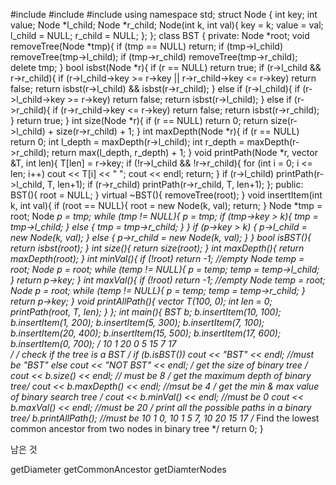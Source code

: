 #include <iostream>
#include <algorithm>
#include <vector>
using namespace std;
struct Node {
	int key;
	int value;
	Node *l_child;
	Node *r_child;
	Node(int k, int val){
		key = k;
		value = val;
		l_child = NULL;
		r_child = NULL;
	};
};
class BST {
private:
	Node *root;
	void removeTree(Node *tmp){
		if (tmp == NULL) return;
		if (tmp->l_child) removeTree(tmp->l_child);
		if (tmp->r_child) removeTree(tmp->r_child);
		delete tmp;
	}
	bool isbst(Node *r){
		if (r == NULL)
			return true;
		if (r->l_child && r->r_child){
			if (r->l_child->key >= r->key || r->r_child->key <= r->key) return false;
			return isbst(r->l_child) && isbst(r->r_child);
		} else if (r->l_child){
			if (r->l_child->key >= r->key) return false;
			return isbst(r->l_child);
		} else if (r->r_child){
			if (r->r_child->key <= r->key) return false;
			return isbst(r->r_child);
		}
		return true;
	}
	int size(Node *r){
		if (r == NULL) return 0;
		return size(r->l_child) + size(r->r_child) + 1;
	}
	int maxDepth(Node *r){
		if (r == NULL) return 0;
		int l_depth = maxDepth(r->l_child);
		int r_depth = maxDepth(r->r_child);
		return max(l_depth, r_depth) + 1;
	}
	void printPath(Node *r, vector<int> &T, int len){
		T[len] = r->key;
		if (!r->l_child && !r->r_child){
			for (int i = 0; i <= len; i++)
				cout << T[i] << " ";
			cout << endl;
			return;
		}
		if (r->l_child) printPath(r->l_child, T, len+1);
		if (r->r_child) printPath(r->r_child, T, len+1);
	};
public:
	BST(){
		root = NULL;
	}
	virtual ~BST(){
		removeTree(root);
	}
	void insertItem(int k, int val){
		if (root == NULL){
			root = new Node(k, val);
			return;
		}
		Node *tmp = root;
		Node *p = tmp;
		while (tmp != NULL){
			p = tmp;
			if (tmp->key > k){
				tmp = tmp->l_child;
			}
			else {
				tmp = tmp->r_child;
			}
		}
		if (p->key > k) {
			p->l_child = new Node(k, val);
		}
		else {
			p->r_child = new Node(k, val);
		}
	}
	bool isBST(){
		return isbst(root);
	}
	int size(){
		return size(root);
	}
	int maxDepth(){
		return maxDepth(root);
	}
	int minVal(){
		if (!root) return -1; //empty
		Node *temp = root;
		Node *p = root;
		while (temp != NULL){
			p = temp;
			temp = temp->l_child;
		}
		return p->key;
	}
	int maxVal(){
		if (!root) return -1; //empty
		Node *temp = root;
		Node *p = root;
		while (temp != NULL){
			p = temp;
			temp = temp->r_child;
		}
		return p->key;
	}
	void printAllPath(){
		vector<int> T(100, 0);
		int len = 0;
		printPath(root, T, len);
	}
};
int main(){
	BST b;
	b.insertItem(10, 100);
	b.insertItem(1, 200);
	b.insertItem(5, 300);
	b.insertItem(7, 100);
	b.insertItem(20, 400);
	b.insertItem(15, 500);
	b.insertItem(17, 600);
	b.insertItem(0, 700);
	/* 
	       10
	   1        20
	 0   5   15
	      7    17  
	*/
	/* check if the tree is a BST */
	if (b.isBST()) cout << "BST" << endl;	//must be "BST"
	else cout << "NOT BST" << endl;
	/* get the size of binary tree */
	cout << b.size() << endl; // must be 8
	/* get the maximum depth of binary tree*/
	cout << b.maxDepth() << endl; //msut be 4
	/* get the min & max value of binary search tree */
	cout << b.minVal() << endl; //must be 0
	cout << b.maxVal() << endl; //must be 20
	/* print all the possible paths in a binary tree*/
	b.printAllPath(); //must be 10 1 0, 10 1 5 7, 10 20 15 17
	/* Find the lowest common ancestor from two nodes in binary tree */
	return 0;
}

남은 것

getDiameter
getCommonAncestor
getDiamterNodes
